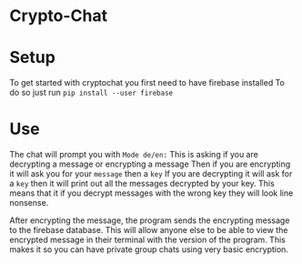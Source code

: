 # Crypto-Chat

# Setup
To get started with cryptochat you first need to have firebase installed
To do so just run `pip install --user firebase`

# Use
The chat will prompt you with `Mode de/en:`
This is asking if you are decrypting a message or encrypting a message
Then if you are encrypting it will ask you for your `message` then a `key`
If you are decrypting it will ask for a `key` then it will print out all the messages decrypted by your key.
This means that it if you decrypt messages with the wrong key they will look line nonsense.

After encrypting the message, the program sends the encrypting message to the firebase database.
This will allow anyone else to be able to view the encrypted message in their terminal with the version of the program. This makes it so you can have private group chats using very basic encryption.
